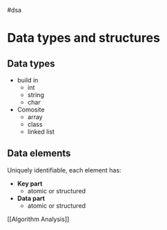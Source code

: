 #dsa
# Data types and structures

## Data types
- build in
	- int
	- string
	- char
- Comosite
	- array
	- class
	- linked list
## Data elements
Uniquely identifiable, each element has:
- **Key part** 
	- atomic or structured
- **Data part** 
	- atomic or structured

[[Algorithm Analysis]]